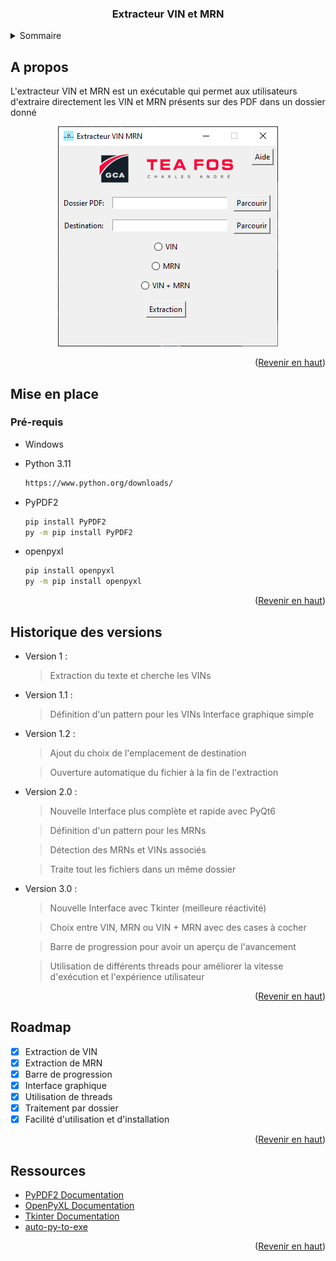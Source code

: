 <!-- LOGO PROJET -->
<div align="center">
  <h3 align="center">Extracteur VIN et MRN</h3>
</div>

<!-- SOMMAIRE -->
<details>
  <summary>Sommaire</summary>
  <ol>
    <li>
      <a href="#a-propos">A propos</a>
    </li>
    <li>
      <a href="#mise-en-place">Mise en place</a>
      <ul>
        <li><a href="#prerequis">Pré-requis</a></li>
        <li><a href="#installation">Installation</a></li>
      </ul>
    </li>
    <li><a href="#utilisation">Utilisation</a></li>
    <li><a href="#roadmap">Roadmap</a></li>
    <lia><a href="#versionhistory">Historique des versions</a></li>
    <li><a href="#ressources">Ressources utilisés</a></li>
  </ol>
</details>

<!-- A propos -->
## A propos


L'extracteur VIN et MRN est un exécutable qui permet aux utilisateurs d'extraire directement les VIN et MRN présents sur des PDF dans un dossier donné

<p align="center">
  <img src="https://github.com/clementfornes13/Extracteur-VIN-MRN/blob/main/images/Screenshot%20Interface.png" alt="Screenshot" />
</p>

<p align="right">(<a href="#readme-top">Revenir en haut</a>)</p>


<!-- Mise en place -->
## Mise en place

### Pré-requis

* Windows

* Python 3.11
  ```sh
  https://www.python.org/downloads/
  ```
  
* PyPDF2
  ```sh
  pip install PyPDF2
  py -m pip install PyPDF2
  ```

* openpyxl
  ```sh
  pip install openpyxl
  py -m pip install openpyxl
  ```

<p align="right">(<a href="#readme-top">Revenir en haut</a>)</p>

<!-- Historique des versions -->
## Historique des versions

- Version 1 : 

	> Extraction du texte et cherche les VINs

- Version 1.1 :

	> Définition d'un pattern pour les VINs
  > Interface graphique simple

- Version 1.2 :

  > Ajout du choix de l'emplacement de destination

  > Ouverture automatique du fichier à la fin de l'extraction

- Version 2.0 :

  > Nouvelle Interface plus complète et rapide avec PyQt6
  
  > Définition d'un pattern pour les MRNs

  > Détection des MRNs et VINs associés
 
  > Traite tout les fichiers dans un même dossier

- Version 3.0 :

  > Nouvelle Interface avec Tkinter (meilleure réactivité)

  > Choix entre VIN, MRN ou VIN + MRN avec des cases à cocher

  > Barre de progression pour avoir un aperçu de l'avancement

  > Utilisation de différents threads pour améliorer la vitesse d'exécution et l'expérience utilisateur

<p align="right">(<a href="#readme-top">Revenir en haut</a>)</p>

<!-- ROADMAP -->
## Roadmap

- [x] Extraction de VIN 
- [x] Extraction de MRN
- [x] Barre de progression
- [x] Interface graphique
- [x] Utilisation de threads
- [x] Traitement par dossier
- [x] Facilité d'utilisation et d'installation

<p align="right">(<a href="#readme-top">Revenir en haut</a>)</p>

<!-- Ressources utilisées -->
## Ressources

* [PyPDF2 Documentation](https://pypdf2.readthedocs.io/en/3.0.0/)
* [OpenPyXL Documentation](https://openpyxl.readthedocs.io/en/stable/)
* [Tkinter Documentation](https://docs.python.org/fr/3/library/tkinter.html)
* [auto-py-to-exe](https://pypi.org/project/auto-py-to-exe/)

<p align="right">(<a href="#readme-top">Revenir en haut</a>)</p>
